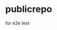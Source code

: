 # publicrepo
for e2e test










































































































































































































































































































































































































































































































































































































































































































































































































































































































































































































































































































































































































































































































































































































































































































































































































































































































































































































































































































